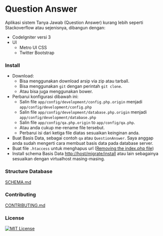 # Question Answer

Aplikasi sistem Tanya Jawab (Question Answer) kurang lebih seperti Stackoverflow atau sejenisnya, dibangun dengan:

- CodeIgniter versi 3
- UI
    - Metro UI CSS
    - Twitter Bootstrap

### Install
- Download:
    - Bisa menggunakan download arsip via zip atau tarball.
    - Bisa menggunakan `git` dengan perintah `git clone`.
    - Atau bisa juga menggunakan bower.
- Perbarui konfigurasi dibawah ini:
    - Salin file
    `app/config/development/config.php.origin` menjadi `app/config/development/config.php`
    - Salin file
    `app/config/development/database.php.origin` menjadi `app/config/development/database.php`
    - Salin file
    `app/config/qa.php.origin` to `app/config/qa.php`.
    - Atau anda cukup me-rename file tersebut.
    - Perbarui isi dari ketiga file diatas sesuaikan keinginan anda.
- Buat Basis Data, sebagai contoh `qa` atau `QuestionAnswer`. Saya anggap anda sudah mengerti cara membuat basis data pada database server.
- Buat file `.htaccess` untuk menghapus url ([Removing the index.php file](http://www.codeigniter.com/user_guide/general/urls.html#removing-the-index-php-file))
- Install schema Basis Data [http://host/migrate/install](http://host/migrate/install) atau lain sebagainya sesuaikan dengan virtualhost masing-masing.

### Structure Database
[SCHEMA.md](SCHEMA.md)

### Contributing
[CONTRIBUTING.md](CONTRIBUTING.md)

### License
[![MIT License](https://img.shields.io/dub/l/vibe-d.svg)](LICENSE)